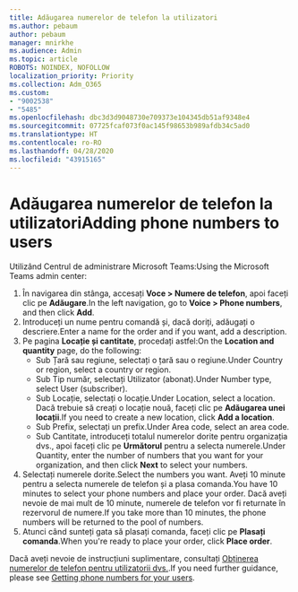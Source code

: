 ```yaml
---
title: Adăugarea numerelor de telefon la utilizatori
ms.author: pebaum
author: pebaum
manager: mnirkhe
ms.audience: Admin
ms.topic: article
ROBOTS: NOINDEX, NOFOLLOW
localization_priority: Priority
ms.collection: Adm_O365
ms.custom:
- "9002538"
- "5485"
ms.openlocfilehash: dbc3d3d9048730e709373e104345db51af9348e4
ms.sourcegitcommit: 07725fcaf073f0ac145f98653b989afdb34c5ad0
ms.translationtype: HT
ms.contentlocale: ro-RO
ms.lasthandoff: 04/28/2020
ms.locfileid: "43915165"
---
```

# <a name="adding-phone-numbers-to-users"></a><span data-ttu-id="1b1fc-102">Adăugarea numerelor de telefon la utilizatori</span><span class="sxs-lookup"><span data-stu-id="1b1fc-102">Adding phone numbers to users</span></span>

<span data-ttu-id="1b1fc-103">Utilizând Centrul de administrare Microsoft Teams:</span><span class="sxs-lookup"><span data-stu-id="1b1fc-103">Using the Microsoft Teams admin center:</span></span>

1. <span data-ttu-id="1b1fc-104">În navigarea din stânga, accesați **Voce > Numere de telefon**, apoi faceți clic pe **Adăugare**.</span><span class="sxs-lookup"><span data-stu-id="1b1fc-104">In the left navigation, go to **Voice > Phone numbers**, and then click **Add**.</span></span>
2. <span data-ttu-id="1b1fc-105">Introduceți un nume pentru comandă și, dacă doriți, adăugați o descriere.</span><span class="sxs-lookup"><span data-stu-id="1b1fc-105">Enter a name for the order and if you want, add a description.</span></span>
3. <span data-ttu-id="1b1fc-106">Pe pagina **Locație și cantitate**, procedați astfel:</span><span class="sxs-lookup"><span data-stu-id="1b1fc-106">On the **Location and quantity** page, do the following:</span></span>
    - <span data-ttu-id="1b1fc-107">Sub Țară sau regiune, selectați o țară sau o regiune.</span><span class="sxs-lookup"><span data-stu-id="1b1fc-107">Under Country or region, select a country or region.</span></span>
    - <span data-ttu-id="1b1fc-108">Sub Tip număr, selectați Utilizator (abonat).</span><span class="sxs-lookup"><span data-stu-id="1b1fc-108">Under Number type, select User (subscriber).</span></span>
    - <span data-ttu-id="1b1fc-109">Sub Locație, selectați o locație.</span><span class="sxs-lookup"><span data-stu-id="1b1fc-109">Under Location, select a location.</span></span> <span data-ttu-id="1b1fc-110">Dacă trebuie să creați o locație nouă, faceți clic pe **Adăugarea unei locații**.</span><span class="sxs-lookup"><span data-stu-id="1b1fc-110">If you need to create a new location, click **Add a location**.</span></span>
    - <span data-ttu-id="1b1fc-111">Sub Prefix, selectați un prefix.</span><span class="sxs-lookup"><span data-stu-id="1b1fc-111">Under Area code, select an area code.</span></span>
    - <span data-ttu-id="1b1fc-112">Sub Cantitate, introduceți totalul numerelor dorite pentru organizația dvs., apoi faceți clic pe **Următorul** pentru a selecta numerele.</span><span class="sxs-lookup"><span data-stu-id="1b1fc-112">Under Quantity, enter the number of numbers that you want for your organization, and then click **Next** to select your numbers.</span></span>
4. <span data-ttu-id="1b1fc-113">Selectați numerele dorite.</span><span class="sxs-lookup"><span data-stu-id="1b1fc-113">Select the numbers you want.</span></span> <span data-ttu-id="1b1fc-114">Aveți 10 minute pentru a selecta numerele de telefon și a plasa comanda.</span><span class="sxs-lookup"><span data-stu-id="1b1fc-114">You have 10 minutes to select your phone numbers and place your order.</span></span> <span data-ttu-id="1b1fc-115">Dacă aveți nevoie de mai mult de 10 minute, numerele de telefon vor fi returnate în rezervorul de numere.</span><span class="sxs-lookup"><span data-stu-id="1b1fc-115">If you take more than 10 minutes, the phone numbers will be returned to the pool of numbers.</span></span>
5. <span data-ttu-id="1b1fc-116">Atunci când sunteți gata să plasați comanda, faceți clic pe **Plasați comanda**.</span><span class="sxs-lookup"><span data-stu-id="1b1fc-116">When you're ready to place your order, click **Place order**.</span></span>

<span data-ttu-id="1b1fc-117">Dacă aveți nevoie de instrucțiuni suplimentare, consultați [Obținerea numerelor de telefon pentru utilizatorii dvs.](https://docs.microsoft.com/microsoftteams/getting-phone-numbers-for-your-users).</span><span class="sxs-lookup"><span data-stu-id="1b1fc-117">If you need further guidance, please see [Getting phone numbers for your users](https://docs.microsoft.com/microsoftteams/getting-phone-numbers-for-your-users).</span></span>
